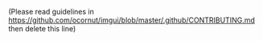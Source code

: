 (Please read guidelines in https://github.com/ocornut/imgui/blob/master/.github/CONTRIBUTING.md then delete this line)
